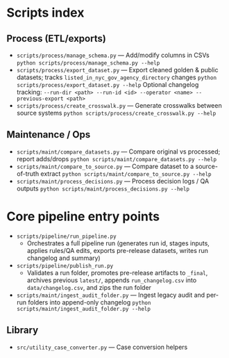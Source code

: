 # Scripts index

## Process (ETL/exports)
- `scripts/process/manage_schema.py` — Add/modify columns in CSVs
  `python scripts/process/manage_schema.py --help`
- `scripts/process/export_dataset.py` — Export cleaned golden & public datasets; tracks `listed_in_nyc_gov_agency_directory` changes
  `python scripts/process/export_dataset.py --help`
  Optional changelog tracking: `--run-dir <path> --run-id <id> --operator <name> --previous-export <path>`
- `scripts/process/create_crosswalk.py` — Generate crosswalks between source systems
  `python scripts/process/create_crosswalk.py --help`

## Maintenance / Ops
- `scripts/maint/compare_datasets.py` — Compare original vs processed; report adds/drops
  `python scripts/maint/compare_datasets.py --help`
- `scripts/maint/compare_to_source.py` — Compare dataset to a source-of-truth extract
  `python scripts/maint/compare_to_source.py --help`
- `scripts/maint/process_decisions.py` — Process decision logs / QA outputs
  `python scripts/maint/process_decisions.py --help`
# Core pipeline entry points

- `scripts/pipeline/run_pipeline.py`
  - Orchestrates a full pipeline run (generates run id, stages inputs, applies rules/QA edits, exports pre-release datasets, writes run changelog and summary)
- `scripts/pipeline/publish_run.py`
  - Validates a run folder, promotes pre-release artifacts to `_final`, archives previous `latest/`, appends `run_changelog.csv` into `data/changelog.csv`, and zips the run folder
- `scripts/maint/ingest_audit_folder.py` — Ingest legacy audit and per-run folders into append-only changelog
  `python scripts/maint/ingest_audit_folder.py --help`

## Library
- `src/utility_case_converter.py` — Case conversion helpers
